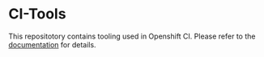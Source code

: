 # CI-Tools


This repositotory contains tooling used in Openshift CI. Please refer to the
[documentation](https://docs.ci.openshift.org/) for details.
